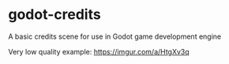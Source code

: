 # godot-credits
A basic credits scene for use in Godot game development engine

Very low quality example:
https://imgur.com/a/HtgXv3q
